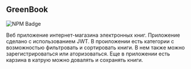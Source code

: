 ## GreenBook

<p>
    <img alt="NPM Badge" src="https://img.shields.io/badge/v10.2.3-green?label=npm&color=blue">
</p>

Веб приложение интернет-магазина электронных книг. Приложение сделано с использованием JWT. В проиложении есть категории с возможностью фильтровать и сортировать книги. В нем также можно зарегистрироваться или аторизоваться.
Еще в приложении есть карзина в катрую можно довалять и сохранять книги.


